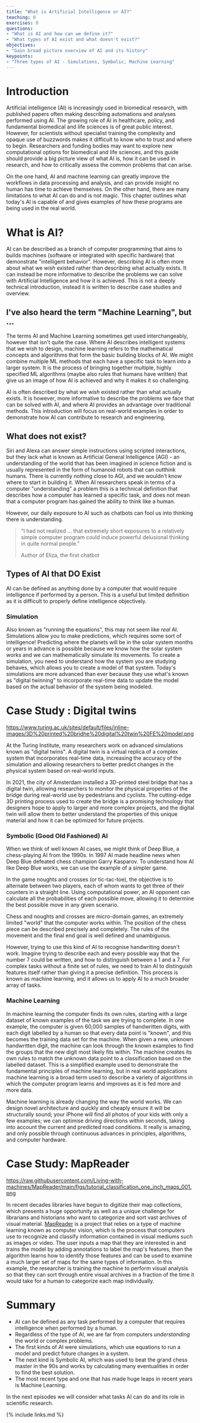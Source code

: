 ```yaml
---
title: "What is Artificial Intelligence or AI?"
teaching: 0
exercises: 0
questions:
- "What is AI and how can we define it?"
- "What types of AI exist and what doesn't exist?"
objectives:
- "Gain broad picture overview of AI and its history"
keypoints:
- "Three types of AI - Simulations, Symbolic, Machine Learning"
---
```


# Introduction

Artificial intelligence (AI) is increasingly used in biomedical research, with published papers often making describing automations and analyses performed using AI. 
The growing role of AI in healthcare, policy, and fundamental biomedical and life sciences is of great public interest. 
However, for scientists without specialist training the complexity and opaque use of buzzwords makes it difficult to know who to trust and where to begin. 
Researchers and funding bodies may want to explore new computational options for biomedical and life sciences, and this guide should provide a big picture view of what AI is, how it can be used in research, and how to critically assess the common problems that can arise. 

On the one hand, AI and machine learning can greatly improve the workflows in data processing and analysis, and can provide insight no human has time to achieve themselves. 
On the other hand, there are many limitations to what AI can do and is not magic. 
This chapter outlines what today's AI is capable of and gives examples of how these programs are being used in the real world.

# What is AI?
 
AI can be described as a branch of computer programming that aims to builds machines (software or integrated with specific hardware) that demonstrate "intelligent behavior". 
However, describing AI is often more about what we *wish* existed rather than describing what actually exists. 
It can instead be more informative to describe the problems we can solve with Artificial Intelligence and how it is achieved. 
This is not a deeply technical introduction, instead it is written to describe case studies and overview. 

## I've also heard the term "Machine Learning", but ...

The terms AI and Machine Learning sometimes get used interchangeably, however that isn't quite the case. 
Where AI describes intelligent systems that we wish to design, machine learning refers to the mathematical concepts and algorithms that form the basic building blocks of AI. 
We might combine multiple ML methods that each have a specific task to learn into a larger system. 
It is the process of bringing together multiple, highly specified ML algorithms (maybe also rules that humans have written) that give us an image of how AI is achieved and why it makes it so challenging.   

AI is often described by what we *wish* existed rather than what actually exists. 
It is however, more informative to describe the problems we face that can be solved with AI, and where AI provides an advantage over traditional methods. 
This introduction will focus on real-world examples in order to demonstrate how AI can contribute to research and engineering.

## What does not exist?

Siri and Alexa can answer simple instructions using scripted interactions, but they lack what is known as Artificial General Intelligence (AGI) - an understanding of the world that has been imagined in science fiction and is usually represented in the form of humanoid robots that can outthink humans. 
There is currently nothing close to AGI, and we wouldn't know where to start in building it. 
When AI researchers speak in terms of a computer "understanding" a problem this is a technical definition that describes how a computer has learned a specific task, and does not mean that a computer program has gained the ability to think like a human.

However, our daily exposure to AI such as chatbots can fool us into thinking there is understanding. 

> “I had not realized ... that extremely short exposures to a relatively simple computer program could induce powerful delusional thinking in quite normal people.”
>
> Author of Eliza, the first chatbot

## Types of AI that DO Exist

AI can be defined as anything done by a computer that would require intelligence if performed by a person. This is a useful but limited definition as it is difficult to properly define intelligence objectively. 

### Simulation

Also known as "running the equations", this may not seem like *real* AI. 
Simulations allow you to make predictions, which requires some sort of intelligence! Predicting where the planets will be in the solar system months or years in advance is possible because we know how the solar system works and we can mathematically simulate its movements. 
To create a simulation, you need to understand how the system you are studying behaves, which allows you to create a model of that system. 
Today's simulations are more advanced than ever because they use what's known as "digital twinning" to incorporate real-time data to update the model based on the actual behavior of the system being modeled.

# Case Study : Digital twins

https://www.turing.ac.uk/sites/default/files/inline-images/3D%20printed%20bridhe%20digital%20twin%20FE%20model.png

At the Turing Institute, many researchers work on advanced simulations known as "digital twins". 
A digital twin is a virtual replica of a complex system that incorporates real-time data, increasing the accuracy of the simulation and allowing researchers to better predict changes in the physical system based on real-world inputs.

In 2021, the city of Amsterdam installed a 3D-printed steel bridge that has a digital twin, allowing researchers to monitor the physical properties of the bridge during real-world use by pedestrians and cyclists. 
The cutting-edge 3D printing process used to create the bridge is a promising technology that designers hope to apply to larger and more complex projects, and the digital twin will allow them to better understand the properties of this unique material and how it can be optimized for future projects. 

### Symbolic (Good Old Fashioned) AI

When we think of well known AI cases, we might think of Deep Blue, a chess-playing AI from the 1990s. In 1997 AI made headline news when Deep Blue defeated chess champion Garry Kasparov. 
To understand how AI like Deep Blue works, we can use the example of a simpler game. 

In the game noughts and crosses (or tic-tac-toe), the objective is to alternate between two players, each of whom wants to get three of their counters in a straight line. 
Using computational power, an AI opponent can calculate all the probabilities of each possible move, allowing it to determine the best possible move in any given scenario.

Chess and noughts and crosses are micro-domain games, an extremely limited "world" that the computer works within. The position of the chess piece can be described precisely and completely. 
The rules of the movement and the final end goal is well defined and unambiguous. 

However, trying to use this kind of AI to recognise handwriting doesn't work. Imagine trying to describe each and every possible way that the number 7 could be written, and how to distinguish between a 1 and a 7. 
For complex tasks without a finite set of rules, we need to train AI to distinguish features itself rather than giving it a precise definition. This process is known as machine learning, and it allows us to apply AI to a much broader array of tasks. 

### Machine Learning

In machine learning the computer finds its own rules, starting with a large dataset of known examples of the task we are trying to complete. 
In one example, the computer is given 60,000 samples of handwritten digits, with each digit labelled by a human so that every data point is "known", and this becomes the training data set for the machine. 
When given a new, unknown handwritten digit, the machine can look through the known examples to find the groups that the new digit most likely fits within. 
The machine creates its own rules to match the unknown data point to a classification based on the labelled dataset. 
This is a simplified example used to demonstrate the fundamental principles of machine learning, but in real world applications machine learning is a broad term used to describe a variety of algorithms in which the computer program learns and improves as it is fed more and more data.

Machine learning is already changing the way the world works. 
We can design novel architecture and quickly and cheaply ensure it will be structurally sound; your iPhone will find all photos of your kids with only a few examples; we can optimise driving directions within seconds, taking into account the current and predicted road conditions. 
It really is amazing, and only possible through continuous advances in principles, algorithms, and computer hardware.

# Case Study: MapReader

https://raw.githubusercontent.com/Living-with-machines/MapReader/main/figs/tutorial_classification_one_inch_maps_001.png

In recent decades libraries have begun to digitize their map collections, which presents a huge opportunity as well as a unique challenge for librarians and historians who want to categorize and sort vast archives of visual material. 
[MapReader](https://github.com/Living-with-machines/MapReader) is a project that relies on a type of machine learning known as computer vision, which is the process that computers use to recognize and classify information contained in visual mediums such as images or video. 
The user inputs a map that they are interested in and trains the model by adding annotations to label the map's features, then the algorithm learns how to identify those features and can be used to examine a much larger set of maps for the same types of information. 
In this example, the researcher is training the machine to perform visual analysis so that they can sort through entire visual archives in a fraction of the time it would take for a human to categorize each map individually. 

# Summary

- AI can be defined as any task performed by a computer that requires intelligence when performed by a human. 
- Regardless of the type of AI, we are far from computers *understanding* the world or complex problems. 
- The first kinds of AI were simulations, which use equations to run a model and predict future changes in a system. 
- The next kind is Symbolic AI, which was used to beat the grand chess master in the 90s and works by calculating many eventualities in order to find the best solution. 
- The most recent type and one that has made huge leaps in recent years is Machine Learning.  

In the next episodes we will consider what tasks AI can do and its role in scientific research.

{% include links.md %}
